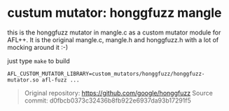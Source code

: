 # custum mutator: honggfuzz mangle

this is the honggfuzz mutator in mangle.c as a custom mutator
module for AFL++. It is the original mangle.c, mangle.h and honggfuzz.h
with a lot of mocking around it :-)

just type `make` to build

```AFL_CUSTOM_MUTATOR_LIBRARY=custom_mutators/honggfuzz/honggfuzz-mutator.so afl-fuzz ...```

> Original repository: https://github.com/google/honggfuzz
> Source commit: d0fbcb0373c32436b8fb922e6937da93b17291f5
